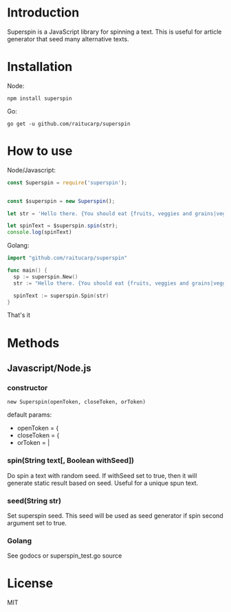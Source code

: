 # Introduction

Superspin is a JavaScript library for spinning a text. This is useful for article generator that seed many alternative texts.

# Installation

Node:

```
npm install superspin
```

Go:
```
go get -u github.com/raitucarp/superspin
```

# How to use

Node/Javascript:
```javascript
const Superspin = require('superspin');


const $superspin = new Superspin();

let str = 'Hello there. {You should eat {fruits, veggies and grains|veggies, fruits and grains|fruits, grains and veggies|grains, fruits and veggies|veggies, grains and fruits|grains, veggies and fruits} if you want to be healthy.|If you want to be healthy, you should eat {fruits, veggies and grains|veggies, fruits and grains|fruits, grains and veggies|grains, fruits and veggies|veggies, grains and fruits|grains, veggies and fruits}.}';

let spinText = $superspin.spin(str);
console.log(spinText)
```

Golang:
```go
import "github.com/raitucarp/superspin"

func main() {
  sp := superspin.New()
  str := "Hello there. {You should eat {fruits, veggies and grains|veggies, fruits and grains|fruits, grains and veggies|grains, fruits and veggies|veggies, grains and fruits|grains, veggies and fruits} if you want to be healthy.|If you want to be healthy, you should eat {fruits, veggies and grains|veggies, fruits and grains|fruits, grains and veggies|grains, fruits and veggies|veggies, grains and fruits|grains, veggies and fruits}.}"

  spinText := superspin.Spin(str)
}
```
That's it

# Methods

## Javascript/Node.js

### constructor
```
new Superspin(openToken, closeToken, orToken)
```
default params:
- openToken = {
- closeToken = {
- orToken = |

### spin(String text[, Boolean withSeed])

Do spin a text with random seed. If withSeed set to true, then it will generate static result based on seed. Useful for a unique spun text.

### seed(String str)
Set superspin seed. This seed will be used as seed generator if spin second argument set to true.

### Golang

See godocs or superspin_test.go source

# License

MIT
